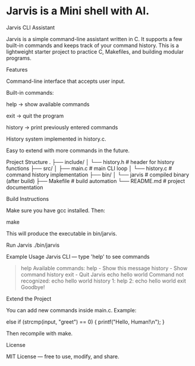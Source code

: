 # Jarvis is a Mini shell with AI.
Jarvis CLI Assistant

Jarvis is a simple command-line assistant written in C. It supports a few built-in commands and keeps track of your command history. This is a lightweight starter project to practice C, Makefiles, and building modular programs.

Features

Command-line interface that accepts user input.

Built-in commands:

help → show available commands

exit → quit the program

history → print previously entered commands

History system implemented in history.c.

Easy to extend with more commands in the future.

Project Structure
.
├── include/
│   └── history.h      # header for history functions
├── src/
│   ├── main.c         # main CLI loop
│   └── history.c      # command history implementation
├── bin/
│   └── jarvis         # compiled binary (after build)
├── Makefile           # build automation
└── README.md          # project documentation

Build Instructions

Make sure you have gcc installed. Then:

make


This will produce the executable in bin/jarvis.

Run Jarvis
./bin/jarvis

Example Usage
Jarvis CLI — type 'help' to see commands
> help
Available commands:
  help     - Show this message
  history  - Show command history
  exit     - Quit Jarvis
> echo hello world
Command not recognized: echo hello world
> history
1: help
2: echo hello world
> exit
Goodbye!

Extend the Project

You can add new commands inside main.c. Example:

else if (strcmp(input, "greet") == 0) {
    printf("Hello, Human!\n");
}


Then recompile with make.

License

MIT License — free to use, modify, and share.